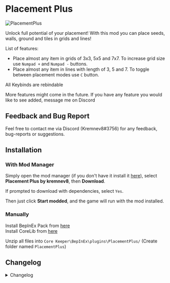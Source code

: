 # Placement Plus
![PlacementPlus](https://raw.githubusercontent.com/kremnev8/CoreKeeperMods/master/Content/PlacementPlusPreview.gif)

Unlock full potential of your placement! With this mod you can place seeds, walls, ground and tiles in grids and lines!

List of features:<br/>
- Place almost any item in grids of 3x3, 5x5 and 7x7. To increase grid size use `Numpad +` and `Numpad -` buttons.
- Place almost any item in lines with length of 3, 5 and 7. To toggle between placement modes use `C` button.

All Keybinds are rebindable<br/>

More features might come in the future. If you have any feature you would like to see added, message me on Discord

## Feedback and Bug Report
Feel free to contact me via Discord (Kremnev8#3756) for any feedback, bug-reports or suggestions.

## Installation
### With Mod Manager

Simply open the mod manager (if you don't have it install it [here](https://core-keeper.thunderstore.io/package/ebkr/r2modman/)), select **Placement Plus by kremnev8**, then **Download**.

If prompted to download with dependencies, select `Yes`.

Then just click **Start modded**, and the game will run with the mod installed.

### Manually
Install BepInEx Pack from [here](https://core-keeper.thunderstore.io/package/BepInEx/BepInExPack_Core_Keeper/)<br/>
Install CoreLib from [here](https://core-keeper.thunderstore.io/package/CoreMods/CoreLib/)<br/>

Unzip all files into `Core Keeper\BepInEx\plugins\PlacementPlus/` (Create folder named `PlacementPlus`)<br/>

## Changelog
<details>
<summary>Changelog</summary>

### v1.0.0
- Initial Release
</details>